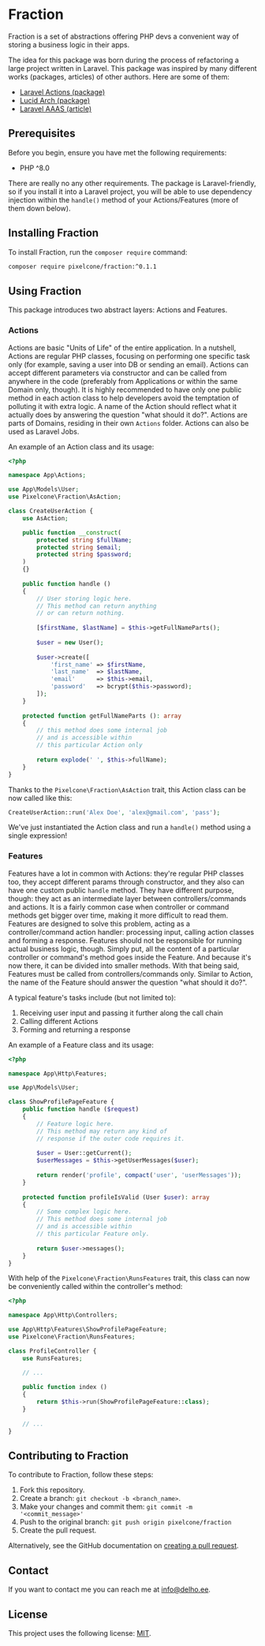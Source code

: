# Fraction

Fraction is a set of abstractions offering PHP devs a convenient way of storing a business logic in their apps.

The idea for this package was born during the process of refactoring a large project written in Laravel.
This package was inspired by many different works (packages, articles) of other authors. Here are some of them:
- [Laravel Actions (package)](https://www.laravelactions.com/)
- [Lucid Arch (package)](https://lucidarch.dev/)
- [Laravel AAAS (article)](https://wendelladriel.com/blog/laravel-aaas-actions-as-a-service/#how-to-implement-the-aaas-pattern)

## Prerequisites

Before you begin, ensure you have met the following requirements:
* PHP ^8.0

There are really no any other requirements. The package is Laravel-friendly, so if you install it into a Laravel project,
you will be able to use dependency injection within the `handle()` method of your Actions/Features (more of them down below).

## Installing Fraction

To install Fraction, run the `composer require` command:

```bash
composer require pixelcone/fraction:^0.1.1
```

## Using Fraction

This package introduces two abstract layers: Actions and Features.

### Actions

Actions are basic "Units of Life" of the entire application. In a nutshell, Actions are regular PHP classes, focusing on
performing one specific task only (for example, saving a user into DB or sending an email). Actions can accept different
parameters via constructor and can be called from anywhere in the code (preferably from Applications or within the same
Domain only, though). It is highly recommended to have only one public method in each action class to help developers
avoid the temptation of polluting it with extra logic. A name of the Action should reflect what it actually does by
answering the question "what should it do?". Actions are parts of Domains, residing in their own `Actions` folder.
Actions can also be used as Laravel Jobs.

An example of an Action class and its usage:

```php
<?php

namespace App\Actions;

use App\Models\User;
use Pixelcone\Fraction\AsAction;

class CreateUserAction {
    use AsAction;

    public function __construct(
        protected string $fullName;
        protected string $email;
        protected string $password;
    )
    {}
    
    public function handle ()
    {
        // User storing logic here.
        // This method can return anything
        // or can return nothing.
        
        [$firstName, $lastName] = $this->getFullNameParts();
        
        $user = new User();
        
        $user->create([
            'first_name' => $firstName,
            'last_name'  => $lastName,
            'email'      => $this->email,
            'password'   => bcrypt($this->password);
        ]);
    }
    
    protected function getFullNameParts (): array
    {
        // this method does some internal job
        // and is accessible within
        // this particular Action only
        
        return explode(' ', $this->fullName);
    }
}
```

Thanks to the `Pixelcone\Fraction\AsAction` trait, this Action class can be now called like this:

```php
CreateUserAction::run('Alex Doe', 'alex@gmail.com', 'pass');
```

We've just instantiated the Action class and run a `handle()` method using a single expression!

### Features

Features have a lot in common with Actions: they're regular PHP classes too, they accept different params through
constructor, and they also can have one custom public `handle` method. They have different purpose, though: they act as
an intermediate layer between controllers/commands and actions. It is a fairly common case when controller or command
methods get bigger over time, making it more difficult to read them. Features are designed to solve this problem, acting
as a controller/command action handler: processing input, calling action classes and forming a response. Features should
not be responsible for running actual business logic, though. Simply put, all the content of a particular controller or
command's method goes inside the Feature. And because it's now there, it can be divided into smaller methods. With that
being said, Features must be called from controllers/commands only. Similar to Action, the name of the Feature should
answer the question "what should it do?".

A typical feature's tasks include (but not limited to):

1. Receiving user input and passing it further along the call chain
2. Calling different Actions
3. Forming and returning a response

An example of a Feature class and its usage:

```php
<?php

namespace App\Http\Features;

use App\Models\User;

class ShowProfilePageFeature {    
    public function handle ($request)
    {
        // Feature logic here.
        // This method may return any kind of
        // response if the outer code requires it.
        
        $user = User::getCurrent();
        $userMessages = $this->getUserMessages($user);
        
        return render('profile', compact('user', 'userMessages'));
    }
    
    protected function profileIsValid (User $user): array
    {
        // Some complex logic here.
        // This method does some internal job
        // and is accessible within
        // this particular Feature only.
        
        return $user->messages();
    }
}
```

With help of the `Pixelcone\Fraction\RunsFeatures` trait, this class can now be conveniently called within the
controller's method:

```php
<?php

namespace App\Http\Controllers;

use App\Http\Features\ShowProfilePageFeature;
use Pixelcone\Fraction\RunsFeatures;

class ProfileController {
    use RunsFeatures;

    // ...
    
    public function index ()
    {
        return $this->run(ShowProfilePageFeature::class);
    }
    
    // ...
}
```

## Contributing to Fraction
To contribute to Fraction, follow these steps:

1. Fork this repository.
2. Create a branch: `git checkout -b <branch_name>`.
3. Make your changes and commit them: `git commit -m '<commit_message>'`
4. Push to the original branch: `git push origin pixelcone/fraction`
5. Create the pull request.

Alternatively, see the GitHub documentation on [creating a pull request](https://help.github.com/en/github/collaborating-with-issues-and-pull-requests/creating-a-pull-request).

## Contact

If you want to contact me you can reach me at <info@delho.ee>.

## License

This project uses the following license: [MIT](https://spdx.org/licenses/MIT.html).